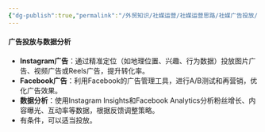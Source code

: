 ```yaml
---
{"dg-publish":true,"permalink":"/外贸知识/社媒运营/社媒运营思路/社媒广告投放/"}
---
```


#### 广告投放与数据分析

- **Instagram广告**：通过精准定位（如地理位置、兴趣、行为数据）投放图片广告、视频广告或Reels广告，提升转化率。
- **Facebook广告**：利用Facebook的广告管理工具，进行A/B测试和再营销，优化广告效果。
- **数据分析**：使用Instagram Insights和Facebook Analytics分析粉丝增长、内容曝光、互动率等数据，根据反馈调整策略。
- 有条件，可以适当投放。